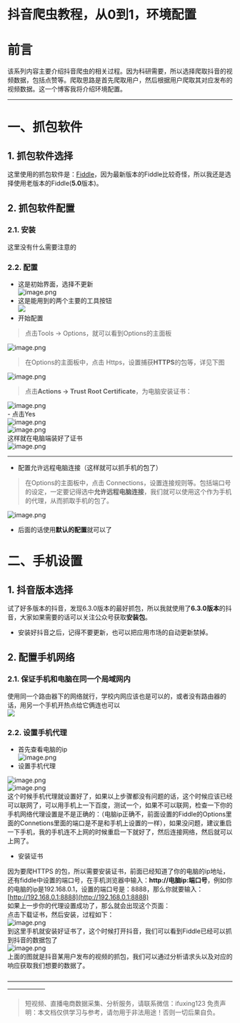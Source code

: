 # 抖音爬虫教程，从0到1，环境配置

<a name="f6SlM"></a>
# 前言
该系列内容主要介绍抖音爬虫的相关过程。因为科研需要，所以选择爬取抖音的视频数据，包括点赞等。爬取思路是首先爬取用户，然后根据用户爬取其对应发布的视频数据。这一个博客我将介绍环境配置。 

---

<a name="2TqZ5"></a>
# 一、抓包软件
<a name="0CaNV"></a>
## 1. 抓包软件选择
这里使用的抓包软件是：[Fiddle](https://www.telerik.com/fiddler)，因为最新版本的Fiddle比较奇怪，所以我还是选择使用老版本的Fiddle(**5.0**版本)。
<a name="8UepP"></a>
## 2. 抓包软件配置
<a name="q3Fqk"></a>
### 2.1. 安装
这里没有什么需要注意的
<a name="Z29qQ"></a>
### 2.2. 配置

- 这是初始界面，选择不更新<br />![image.png](https://cdn.nlark.com/yuque/0/2020/png/97322/1607128973296-90423614-3358-400e-81fd-ed7cedd591f1.png#align=left&display=inline&height=698&margin=%5Bobject%20Object%5D&name=image.png&originHeight=1396&originWidth=2850&size=1182354&status=done&style=none&width=1425)
- 这是能用到的两个主要的工具按钮<br />![](https://cdn.nlark.com/yuque/0/2020/png/97322/1607128935664-1b193439-decc-45c3-95b9-4930827fda1b.png#align=left&display=inline&height=155&margin=%5Bobject%20Object%5D&originHeight=155&originWidth=705&size=0&status=done&style=none&width=705)
- 开始配置
> 点击Tools -> Options，就可以看到Options的主面板

![image.png](https://cdn.nlark.com/yuque/0/2020/png/97322/1607129252500-2dfd4de1-58a3-4e30-83dc-d819d8116405.png#align=left&display=inline&height=696&margin=%5Bobject%20Object%5D&name=image.png&originHeight=1392&originWidth=2754&size=1442628&status=done&style=none&width=1377)
> 在Options的主面板中，点击 Https，设置捕获**HTTPS**的包等，详见下图

![image.png](https://cdn.nlark.com/yuque/0/2020/png/97322/1607129011497-5c5fb625-2918-4ad8-aec0-dc2d0d09f36d.png#align=left&display=inline&height=398&margin=%5Bobject%20Object%5D&name=image.png&originHeight=796&originWidth=1318&size=346588&status=done&style=none&width=659)
> 点击**Actions -> Trust Root Certificate**，为电脑安装证书：

![image.png](https://cdn.nlark.com/yuque/0/2020/png/97322/1607129024738-0e8cc53f-f0d7-4bd4-a3e0-763aeef2cfed.png#align=left&display=inline&height=531&margin=%5Bobject%20Object%5D&name=image.png&originHeight=1062&originWidth=2306&size=1018003&status=done&style=none&width=1153)<br />- 点击Yes<br />![image.png](https://cdn.nlark.com/yuque/0/2020/png/97322/1607129038225-467c1068-59e4-4a57-a992-c9797a018c46.png#align=left&display=inline&height=466&margin=%5Bobject%20Object%5D&name=image.png&originHeight=932&originWidth=1630&size=713085&status=done&style=none&width=815)<br />![image.png](https://cdn.nlark.com/yuque/0/2020/png/97322/1607129050438-56b511ff-c109-486e-beb7-8b7811732e41.png#align=left&display=inline&height=443&margin=%5Bobject%20Object%5D&name=image.png&originHeight=886&originWidth=1374&size=480490&status=done&style=none&width=687)<br />这样就在电脑端装好了证书<br />![image.png](https://cdn.nlark.com/yuque/0/2020/png/97322/1607129064515-8ff21cc7-e2e2-4f97-8ee8-153d62921c29.png#align=left&display=inline&height=417&margin=%5Bobject%20Object%5D&name=image.png&originHeight=834&originWidth=1338&size=408319&status=done&style=none&width=669)

---

- 配置允许远程电脑连接（这样就可以抓手机的包了）
> 在Options的主面板中，点击 Connections，设置连接规则等。包括端口号的设定，一定要记得选中**允许远程电脑连接**，我们就可以使用这个作为手机的代理，从而抓取手机的包了。

![image.png](https://cdn.nlark.com/yuque/0/2020/png/97322/1607129081900-168e6985-0b03-4ae4-b873-e4d0cc063c91.png#align=left&display=inline&height=422&margin=%5Bobject%20Object%5D&name=image.png&originHeight=844&originWidth=1330&size=457443&status=done&style=none&width=665)

- 后面的话使用**默认的配置**就可以了
<a name="gqh02"></a>
# 二、手机设置
<a name="aR9kj"></a>
## 1. 抖音版本选择
试了好多版本的抖音，发现6.3.0版本的最好抓包，所以我就使用了**6.3.0版本**的抖音，大家如果需要的话可以关注公众号获取**安装包**。

- 安装好抖音之后，记得不要更新，也可以把应用市场的自动更新禁掉。
<a name="sPoym"></a>
## 2. 配置手机网络
<a name="UWsz9"></a>
### 2.1. 保证手机和电脑在同一个局域网内
使用同一个路由器下的网络就行，学校内网应该也是可以的，或者没有路由器的话，用另一个手机开热点给它俩连也可以<br />![](https://cdn.nlark.com/yuque/0/2020/png/97322/1607128935407-c677b55b-98bf-42f5-85b2-73c1e38a74bf.png#align=left&display=inline&height=131&margin=%5Bobject%20Object%5D&originHeight=131&originWidth=1067&size=0&status=done&style=none&width=1067)
<a name="44rFL"></a>
### 2.2. 设置手机代理

- 首先查看电脑的ip<br />![image.png](https://cdn.nlark.com/yuque/0/2020/png/97322/1607129098299-0f463ef1-0aa9-4e42-ac69-576a1a47b5b1.png#align=left&display=inline&height=397&margin=%5Bobject%20Object%5D&name=image.png&originHeight=794&originWidth=1850&size=273068&status=done&style=none&width=925)
- 设置手机代理

![image.png](https://cdn.nlark.com/yuque/0/2020/png/97322/1607129121381-d0c65070-6f98-48f3-96ea-f7064ebe4e71.png#align=left&display=inline&height=602&margin=%5Bobject%20Object%5D&name=image.png&originHeight=1204&originWidth=2604&size=783031&status=done&style=none&width=1302)<br />![image.png](https://cdn.nlark.com/yuque/0/2020/png/97322/1607129139580-191ef732-339e-4550-b486-b49e32acc7f0.png#align=left&display=inline&height=590&margin=%5Bobject%20Object%5D&name=image.png&originHeight=1180&originWidth=1590&size=396266&status=done&style=none&width=795)<br />这个时候手机代理就设置好了，如果以上步骤都没有问题的话，这个时候应该已经可以联网了，可以用手机上一下百度，测试一个，如果不可以联网，检查一下你的手机网络代理设置是不是正确的：（电脑ip正确不，前面设置的Fiddle的Options里面的Connetions里面的端口是不是和手机上设置的一样），如果没问题，建议重启一下手机，我的手机连不上网的时候重启一下就好了，然后连接网络，然后就可以上网了。

- 安装证书

因为要爬HTTPS 的包，所以需要安装证书，前面已经知道了你的电脑的ip地址，还有fiddle中设置的端口号，在手机浏览器中输入：**http://电脑ip:端口号**，例如你的电脑的ip是192.168.0.1，设置的端口号是：8888，那么你就要输入：[http://192.168.0.1:8888](http://192.168.0.1:8888)<br />如果上一步你的代理设置成功了，那么就会出现这个页面：<br />点击下载证书，然后安装，过程如下：<br />![image.png](https://cdn.nlark.com/yuque/0/2020/png/97322/1607129154935-d7b6d9f5-9467-4245-90c3-2e9f9c19ee69.png#align=left&display=inline&height=383&margin=%5Bobject%20Object%5D&name=image.png&originHeight=766&originWidth=2546&size=519336&status=done&style=none&width=1273)<br />到这里手机就安装好证书了，这个时候打开抖音，我们可以看到Fiddle已经可以抓到抖音的数据包了<br />![image.png](https://cdn.nlark.com/yuque/0/2020/png/97322/1607129172464-c579583d-7141-4d39-ad6d-2b8050c0c111.png#align=left&display=inline&height=685&margin=%5Bobject%20Object%5D&name=image.png&originHeight=1370&originWidth=2836&size=2141680&status=done&style=none&width=1418)<br />上面的图就是抖音某用户发布的视频的抓包，我们可以通过分析请求头以及对应的响应获取我们想要的数据了。<br />
<br />——————————————————————————————————————————
<a name="9794cc28"></a>

>
> 短视频、直播电商数据采集、分析服务，请联系微信：ifuxing123
> 免责声明：本文档仅供学习与参考，请勿用于非法用途！否则一切后果自负。
> 

